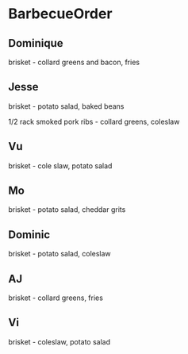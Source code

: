 # BarbecueOrder

## Dominique
brisket - collard greens and bacon, fries

## Jesse
brisket - potato salad, baked beans

1/2 rack smoked pork ribs - collard greens, coleslaw

## Vu
brisket - cole slaw, potato salad
## Mo
brisket - potato salad, cheddar grits

## Dominic 
brisket - potato salad, coleslaw

## AJ
brisket - collard greens, fries

## Vi
brisket - coleslaw, potato salad
